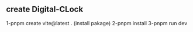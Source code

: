 ## create Digital-CLock
1-pnpm create vite@latest . (install pakage) 
2-pnpm install 
3-pnpm run dev 